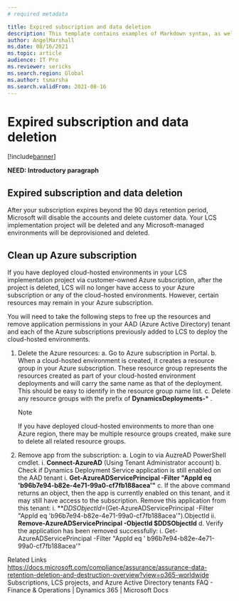 ```yaml
---
# required metadata

title: Expired subscription and data deletion
description: This template contains examples of Markdown syntax, as well as guidance on setting the metadata.
author: AngelMarshall
ms.date: 08/16/2021
ms.topic: article
audience: IT Pro
ms.reviewer: sericks
ms.search.region: Global
ms.author: tsmarsha
ms.search.validFrom: 2021-08-16
---
```


# Expired subscription and data deletion

[!include[banner](../includes/banner.md)]

**NEED: Introductory paragraph**

## Expired subscription and data deletion

After your subscription expires beyond the 90 days retention period, Microsoft will disable the accounts and delete customer data. Your LCS implementation project will be deleted and any Microsoft-managed environments will be deprovisioned and deleted. 

## Clean up Azure subscription 

If you have deployed cloud-hosted environments in your LCS implementation project via customer-owned Azure subscription, after the project is deleted, LCS will no longer have access to your Azure subscription or any of the cloud-hosted environments. However, certain resources may remain in your Azure subscription. 

You will need to take the following steps to free up the resources and remove application permissions in your AAD (Azure Active Directory) tenant and each of the Azure subscriptions previously added to LCS to deploy the cloud-hosted environments. 

1.  Delete the Azure resources: 
     a.	Go to Azure subscription in Portal.
     b.	When a cloud-hosted environment is created, it creates a resource group in your Azure subscription. These resource group represents the resources created as part of your cloud-hosted environment deployments and will carry the same name as that of the deployment. This should be easy to identify in the resource group name list.
     c.	Delete any resource groups with the prefix of **DynamicsDeployments-*** . 
      > [!Note] 
      > If you have deployed cloud-hosted environments to more than one Azure region, there may be multiple resource groups created, make sure to delete all related resource groups. 
2.	Remove app from the subscription:
    a.	Login to via AuzreAD PowerShell cmdlet. 
     i.	**Connect-AzureAD** (Using Tenant Administrator account)
    b.	Check if Dynamics Deployment Service application is still enabled on the AAD tenant 
     i.	**Get-AzureADServicePrincipal -Filter "AppId eq 'b96b7e94-b82e-4e71-99a0-cf7fb188acea'"**
    c.	If the above command returns an object, then the app is currently enabled on this tenant, and it may still have access to the subscription. Remove this application from this tenant:
     i.	**$DDSObjectId=$(Get-AzureADServicePrincipal -Filter "AppId eq 'b96b7e94-b82e-4e71-99a0-cf7fb188acea'").ObjectId
     ii.	**Remove-AzureADServicePrincipal -ObjectId $DDSObjectId**
    d.	Verify the application has been removed successfully: 
      i.	Get-AzureADServicePrincipal -Filter "AppId eq ' b96b7e94-b82e-4e71-99a0-cf7fb188acea'" 

Related Links
https://docs.microsoft.com/compliance/assurance/assurance-data-retention-deletion-and-destruction-overview?view=o365-worldwide
Subscriptions, LCS projects, and Azure Active Directory tenants FAQ - Finance & Operations | Dynamics 365 | Microsoft Docs


